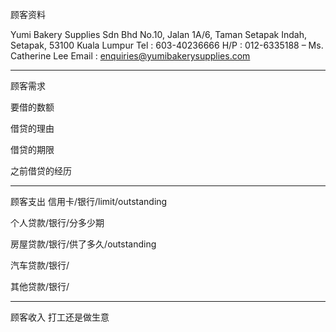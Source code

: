 顾客资料

Yumi Bakery Supplies Sdn Bhd No.10, Jalan 1A/6, Taman Setapak Indah, Setapak, 53100 Kuala Lumpur Tel : 603-40236666 H/P : 012-6335188 – Ms. Catherine Lee Email : enquiries@yumibakerysupplies.com

-----------------
顾客需求


要借的数额

借贷的理由

借贷的期限

之前借贷的经历


--------------
顾客支出
信用卡/银行/limit/outstanding


个人贷款/银行/分多少期

房屋贷款/银行/供了多久/outstanding

汽车贷款/银行/


其他贷款/银行/

-----------
顾客收入
打工还是做生意

